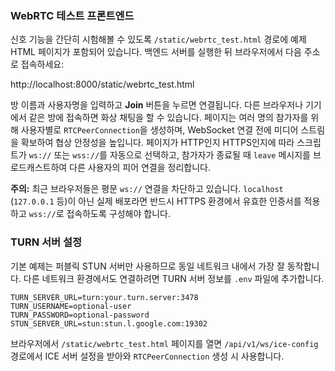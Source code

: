 ### WebRTC 테스트 프론트엔드

신호 기능을 간단히 시험해볼 수 있도록 `/static/webrtc_test.html` 경로에 예제 HTML 페이지가 포함되어 있습니다. 백엔드 서버를 실행한 뒤 브라우저에서 다음 주소로 접속하세요:

http://localhost:8000/static/webrtc_test.html

방 이름과 사용자명을 입력하고 **Join** 버튼을 누르면 연결됩니다. 다른 브라우저나 기기에서 같은 방에 접속하면 화상 채팅을 할 수 있습니다.
페이지는 여러 명의 참가자를 위해 사용자별로 `RTCPeerConnection`을 생성하며, WebSocket 연결 전에 미디어 스트림을 확보하여 협상 안정성을 높입니다. 페이지가 HTTP인지 HTTPS인지에 따라 스크립트가 `ws://` 또는 `wss://`를 자동으로 선택하고, 참가자가 종료될 때 `leave` 메시지를 브로드캐스트하여 다른 사용자의 피어 연결을 정리합니다.

**주의:** 최근 브라우저들은 평문 `ws://` 연결을 차단하고 있습니다. `localhost` (`127.0.0.1` 등)이 아닌 실제 배포라면 반드시 HTTPS 환경에서 유효한 인증서를 적용하고 `wss://`로 접속하도록 구성해야 합니다.

### TURN 서버 설정

기본 예제는 퍼블릭 STUN 서버만 사용하므로 동일 네트워크 내에서 가장 잘 동작합니다. 다른 네트워크 환경에서도 연결하려면 TURN 서버 정보를 `.env` 파일에 추가합니다.

```env
TURN_SERVER_URL=turn:your.turn.server:3478
TURN_USERNAME=optional-user
TURN_PASSWORD=optional-password
STUN_SERVER_URL=stun:stun.l.google.com:19302
```

브라우저에서 `/static/webrtc_test.html` 페이지를 열면 `/api/v1/ws/ice-config` 경로에서 ICE 서버 설정을 받아와 `RTCPeerConnection` 생성 시 사용합니다.

